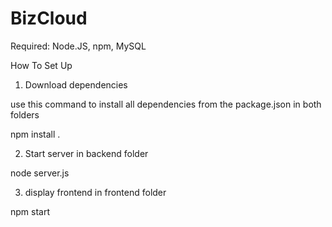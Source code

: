 # BizCloud

Required: Node.JS, npm, MySQL

How To Set Up

1) Download dependencies

use this command to install all dependencies from the package.json in both folders

npm install .

2) Start server in backend folder

node server.js

3) display frontend in frontend folder

npm start
